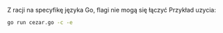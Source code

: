 Z racji na specyfikę języka Go, flagi nie mogą się łączyć
Przykład uzycia:

```bash
go run cezar.go -c -e
```
